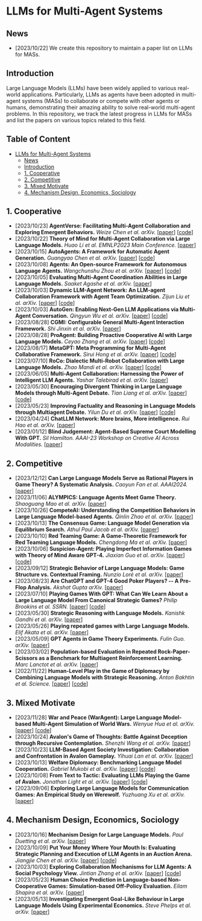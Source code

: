 # LLMs for Multi-Agent Systems

## News
- [2023/10/22] We create this repository to maintain a paper list on LLMs for MASs.

## Introduction

Large Language Models (LLMs) have been widely applied to various real-world applications. Particularly, LLMs as agents have been adopted in multi-agent systems (MASs) to collaborate or compete with other agents or humans, demonstrating their amazing ability to solve real-world multi-agent problems. In this repository, we track the latest progress in LLMs for MASs and list the papers on various topics related to this field.

## Table of Content

- [LLMs for Multi-Agent Systems](#llms-for-multi-agent-systems)
  - [News](#news)
  - [Introduction](#introduction)
  - [1. Cooperative](#1-cooperative)
  - [2. Competitive](#2-competitive)
  - [3. Mixed Motivate](#3-mixed-motivate)
  - [4. Mechanism Design, Economics, Sociology](#4-mechanism-design-economics-sociology)

## 1. Cooperative

- [2023/10/23] **AgentVerse: Facilitating Multi-Agent Collaboration and Exploring Emergent Behaviors.** *Weize Chen et al. arXiv.* [[paper](https://arxiv.org/abs/2308.10848)] [[code](https://github.com/OpenBMB/AgentVerse/)]
- [2023/10/22] **Theory of Mind for Multi-Agent Collaboration via Large Language Models.** *Huao Li et al. EMNLP2023 Main Conference.* [[paper](https://arxiv.org/abs/2310.10701)]
- [2023/10/15] **AutoAgents: A Framework for Automatic Agent Generation.** *Guangyao Chen et al. arXiv.* [[paper](https://arxiv.org/abs/2309.17288)] [[code](https://github.com/Link-AGI/AutoAgents)]
- [2023/10/08] **Agents: An Open-source Framework for Autonomous Language Agents.** *Wangchunshu Zhou et al. arXiv.* [[paper](https://arxiv.org/abs/2309.07870)] [[code](https://github.com/aiwaves-cn/agents)]
- [2023/10/05] **Evaluating Multi-Agent Coordination Abilities in Large Language Models.** *Saaket Agashe et al. arXiv.* [[paper](https://arxiv.org/abs/2310.03903)]
- [2023/10/03] **Dynamic LLM-Agent Network: An LLM-agent Collaboration Framework with Agent Team Optimization.** *Zijun Liu et al. arXiv.* [[paper](https://arxiv.org/abs/2310.02170)] [[code](https://github.com/SALT-NLP/DyLAN)]
- [2023/10/03] **AutoGen: Enabling Next-Gen LLM Applications via Multi-Agent Conversation.** *Qingyun Wu et al. arXiv.* [[paper](https://arxiv.org/abs/2308.08155)] [[code](https://github.com/microsoft/autogen)]
- [2023/08/28] **CGMI: Configurable General Multi-Agent Interaction Framework.** *Shi Jinxin et al. arXiv.* [[paper](https://arxiv.org/abs/2308.12503)]
- [2023/08/28] **ProAgent: Building Proactive Cooperative AI with Large Language Models.** *Ceyao Zhang et al. arXiv.* [[paper](https://arxiv.org/abs/2308.11339)] [[code](https://github.com/PKU-Alignment/ProAgent)]
- [2023/08/17] **MetaGPT: Meta Programming for Multi-Agent Collaborative Framework.** *Sirui Hong et al. arXiv.* [[paper](https://arxiv.org/abs/2308.00352)] [[code](https://github.com/geekan/MetaGPT)]
- [2023/07/10] **RoCo: Dialectic Multi-Robot Collaboration with Large Language Models.** *Zhao Mandi et al. arXiv.* [[paper](https://arxiv.org/abs/2307.04738)] [[code](https://github.com/MandiZhao/robot-collab)]
- [2023/06/05] **Multi-Agent Collaboration: Harnessing the Power of Intelligent LLM Agents.** *Yashar Talebirad et al. arXiv.* [[paper](https://arxiv.org/abs/2306.03314)]
- [2023/05/30] **Encouraging Divergent Thinking in Large Language Models through Multi-Agent Debate.** *Tian Liang et al. arXiv.* [[paper](https://arxiv.org/abs/2305.19118)] [[code](https://github.com/Skytliang/Multi-Agents-Debate)]
- [2023/05/23] **Improving Factuality and Reasoning in Language Models through Multiagent Debate.** *Yilun Du et al. arXiv.* [[paper](https://arxiv.org/abs/2305.14325)] [[code](https://github.com/composable-models/llm_multiagent_debate)]
- [2023/04/24] **ChatLLM Network: More brains, More intelligence.** *Rui Hao et al. arXiv.* [[paper](https://arxiv.org/abs/2304.12998)]
- [2023/01/12] **Blind Judgement: Agent-Based Supreme Court Modelling With GPT.** *Sil Hamilton. AAAI-23 Workshop on Creative AI Across Modalities.* [[paper](https://arxiv.org/abs/2301.05327)]

## 2. Competitive

- [2023/12/12] **Can Large Language Models Serve as Rational Players in Game Theory? A Systematic Analysis.** *Caoyun Fan et al. AAAI2024.* [[paper](https://arxiv.org/abs/2312.05488)]
- [2023/11/06] **ALYMPICS: Language Agents Meet Game Theory.** *Shaoguang Mao et al. arXiv.* [[paper](https://arxiv.org/abs/2311.03220)]
- [2023/10/26] **CompeteAI: Understanding the Competition Behaviors in Large Language Model-based Agents.** *Qinlin Zhao et al. arXiv.* [[paper](https://arxiv.org/abs/2310.17512)]
- [2023/10/13] **The Consensus Game: Language Model Generation via Equilibrium Search.** *Athul Paul Jacob et al. arXiv.* [[paper](https://arxiv.org/abs/2310.09139)]
- [2023/10/10] **Red Teaming Game: A Game-Theoretic Framework for Red Teaming Language Models.** *Chengdong Ma et al. arXiv.* [[paper](https://arxiv.org/abs/2310.00322)]
- [2023/10/06] **Suspicion-Agent: Playing Imperfect Information Games with Theory of Mind Aware GPT-4.** *Jiaxian Guo et al. arXiv.* [[paper](https://arxiv.org/abs/2309.17277)] [[code](https://github.com/CR-Gjx/Suspicion-Agent)]
- [2023/09/12] **Strategic Behavior of Large Language Models: Game Structure vs. Contextual Framing.** *Nunzio Lorè et al. arXiv.* [[paper](https://arxiv.org/abs/2309.05898)]
- [2023/08/23] **Are ChatGPT and GPT-4 Good Poker Players? -- A Pre-Flop Analysis.** *Akshat Gupta arXiv.* [[paper](https://arxiv.org/abs/2308.12466)]
- [2023/07/10] **Playing Games With GPT: What Can We Learn About a Large Language Model From Canonical Strategic Games?** *Philip Brookins et al. SSRN.* [[paper](https://papers.ssrn.com/sol3/papers.cfm?abstract_id=4493398)] [[code](https://github.com/jdebacker/BrookinsDeBacker_GPT)]
- [2023/05/30] **Strategic Reasoning with Language Models.** *Kanishk Gandhi et al. arXiv.* [[paper](https://arxiv.org/abs/2305.19165)]
- [2023/05/26] **Playing repeated games with Large Language Models.** *Elif Akata et al. arXiv.* [[paper](https://arxiv.org/abs/2305.16867)]
- [2023/05/09] **GPT Agents in Game Theory Experiments.** *Fulin Guo. arXiv.* [[paper](https://arxiv.org/abs/2305.05516)]
- [2023/03/02] **Population-based Evaluation in Repeated Rock-Paper-Scissors as a Benchmark for Multiagent Reinforcement Learning.** *Marc Lanctot et al. arXiv.* [[paper](https://arxiv.org/abs/2303.03196)]
- [2022/11/22] **Human-Level Play in the Game of Diplomacy by Combining Language Models with Strategic Reasoning.** *Anton Bakhtin et al. Science.* [[paper](https://www.science.org/doi/10.1126/science.ade9097)] [[code](https://github.com/facebookresearch/diplomacy_cicero)]

## 3. Mixed Motivate

- [2023/11/28] **War and Peace (WarAgent): Large Language Model-based Multi-Agent Simulation of World Wars.** *Wenyue Hua et al. arXiv.* [[paper](https://arxiv.org/abs/2311.17227)] [[code](https://github.com/agiresearch/WarAgent)]
- [2023/10/24] **Avalon's Game of Thoughts: Battle Against Deception through Recursive Contemplation.** *Shenzhi Wang et al. arXiv.* [[paper](https://arxiv.org/abs/2310.01320)]
- [2023/10/23] **LLM-Based Agent Society Investigation: Collaboration and Confrontation in Avalon Gameplay.** *Yihuai Lan et al. arXiv.* [[paper](https://arxiv.org/abs/2310.14985)]
- [2023/10/13] **Welfare Diplomacy: Benchmarking Language Model Cooperation.** *Gabriel Mukobi et al. arXiv.* [[paper](https://arxiv.org/abs/2310.08901)] [[code](https://github.com/mukobi/welfare-diplomacy)]
- [2023/10/08] **From Text to Tactic: Evaluating LLMs Playing the Game of Avalon.** *Jonathan Light et al. arXiv.* [[paper](https://arxiv.org/abs/2310.05036)] [[code](https://github.com/jonathanmli/Avalon-LLM)]
- [2023/09/06] **Exploring Large Language Models for Communication Games: An Empirical Study on Werewolf.** *Yuzhuang Xu et al. arXiv.* [[paper](https://arxiv.org/abs/2309.04658)]


## 4. Mechanism Design, Economics, Sociology

- [2023/10/16] **Mechanism Design for Large Language Models.** *Paul Duetting et al. arXiv.* [[paper](https://arxiv.org/abs/2310.10826)]
- [2023/10/09] **Put Your Money Where Your Mouth Is: Evaluating Strategic Planning and Execution of LLM Agents in an Auction Arena.** *Jiangjie Chen et al. arXiv.* [[paper](https://arxiv.org/abs/2310.05746)] [[code](https://github.com/jiangjiechen/auction-arena)]
- [2023/10/03] **Exploring Collaboration Mechanisms for LLM Agents: A Social Psychology View.** *Jintian Zhang et al. arXiv.* [[paper](https://arxiv.org/abs/2310.02124)] [[code](https://github.com/zjunlp/MachineSoM)]
- [2023/05/23] **Human Choice Prediction in Language-based Non-Cooperative Games: Simulation-based Off-Policy Evaluation.** *Eilam Shapira et al. arXiv.* [[paper](https://arxiv.org/abs/2305.10361)]
- [2023/05/13] **Investigating Emergent Goal-Like Behaviour in Large Language Models Using Experimental Economics.** *Steve Phelps et al. arXiv.* [[paper](https://arxiv.org/abs/2305.07970)]
